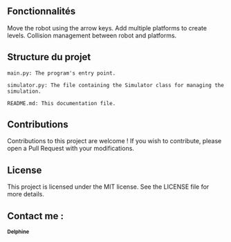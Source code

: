 
## Fonctionnalités

Move the robot using the arrow keys.
Add multiple platforms to create levels.
Collision management between robot and platforms.

## Structure du projet
```Copy code
main.py: The program's entry point.
```

```Copy code
simulator.py: The file containing the Simulator class for managing the simulation.
```

```Copy code
README.md: This documentation file.
```

## Contributions
Contributions to this project are welcome ! If you wish to contribute, please open a Pull Request with your modifications.

## License
This project is licensed under the MIT license. See the LICENSE file for more details.
<h2 align="left"> Contact me : </h2> <a href="https://www.linkedin.com/in/delphine-lecorney/" target="_blank"><sub><b>Delphine</b></sub>